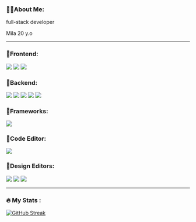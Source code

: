 
  


### 👩‍💻About Me: 
full-stack developer

Mila 20 y.o 

---

### &#x1F49C;Frontend:

  ![](https://img.shields.io/badge/Code-HTML5-informational?style=flat&logo=html5&logoColor=white&color=rgb(98,143,219))
  ![](https://img.shields.io/badge/Code-CSS3-informational?style=flat&logo=css3&logoColor=white&color=rgb(98,143,219))
  ![](https://img.shields.io/badge/Code-JavaScript-informational?style=flat&logo=javascript&logoColor=white&color=rgb(98,143,219))

### &#x1F49C;Backend:
  ![](https://img.shields.io/badge/Database-MySQL-informational?style=flat&logo=mysql&logoColor=white&color=rgb(98,143,219))
  ![](https://img.shields.io/badge/Database-Apache-informational?style=flat&logo=apache&logoColor=white&color=rgb(98,143,219))
  ![](https://img.shields.io/badge/Database-PhpMyAdmin-informational?style=flat&logo=phpmyadmin&logoColor=white&color=rgb(98,143,219))
  ![](https://img.shields.io/badge/Code-PHP-informational?style=flat&logo=PHP&logoColor=white&color=rgb(98,143,219))  
  ![](https://img.shields.io/badge/Code-Go-informational?style=flat&logo=Go&logoColor=white&color=rgb(98,143,219))  
   
### &#x1F49C;Frameworks:

  ![](https://img.shields.io/badge/Code-SCSS-informational?style=flat&logo=sass&logoColor=white&color=rgb(98,143,219))

### &#x1F49C;Code Editor:

  ![](https://img.shields.io/badge/Editor-VSCode-informational?style=flat&logo=visualstudiocode&logoColor=white&color=rgb(98,143,219))

### &#x1F49C;Design Editors:
  ![](https://img.shields.io/badge/Editor-Figma-informational?style=flat&logo=Figma&logoColor=white&color=rgb(98,143,219))
  ![](https://img.shields.io/badge/Editor-Adobe_Photoshop-informational?style=flat&logo=AdobePhotoshop&logoColor=white&color=rgb(98,143,219))
  ![](https://img.shields.io/badge/Editor-Adobe_Illustrator-informational?style=flat&logo=AdobeIllustrator&logoColor=white&color=rgb(98,143,219))

---
### :fire: My Stats :

[![GitHub Streak](https://github-readme-streak-stats.herokuapp.com?user=Deoships&theme=tokyonight&hide_border=true&border_radius=0&card_width=950)](https://git.io/streak-stats)
